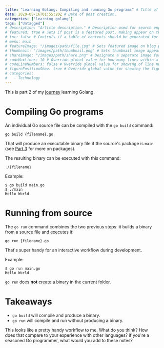 ```yaml
---
title: "Learning Golang: Compiling and running Go programs" # Title of the blog post.
date: 2020-08-16T01:55:20Z # Date of post creation.
categories: ["learning golang"]
tags: ["Untagged"]
# description: "Article description." # Description used for search engine.
# featured: true # Sets if post is a featured post, making appear on the home page side bar.
# toc: false # Controls if a table of contents should be generated for first-level links automatically.
# menu: main
# featureImage: "/images/path/file.jpg" # Sets featured image on blog post.
# thumbnail: "/images/path/thumbnail.png" # Sets thumbnail image appearing inside card on homepage.
# shareImage: "/images/path/share.png" # Designate a separate image for social media sharing.
# codeMaxLines: 10 # Override global value for how many lines within a code block before auto-collapsing.
# codeLineNumbers: false # Override global value for showing of line numbers within code block.
# figurePositionShow: true # Override global value for showing the figure label.
# categories:
#   - Technology
---
```


This is part 2 of my [journey](/categories/learning-golang/) learning Golang.

# Compiling Go programs

An individual Go source file can be compiled with the `go build` command:

```
go build {filename}.go
```

That will produce an executable binary file if the source's package is `main` (see [Part 3](/posts/learning-golang-part-3/) for more on packages).

The resulting binary can be executed with this command:

```
./{filename}
```

Example:

```
$ go build main.go
$ ./main
Hello World
```

# Running from source

The `go run` command combines the two previous steps: it builds a binary from a source file and executes it:

```
go run {filename}.go
```

That's super handy for an interactive workflow during development.

Example:

```
$ go run main.go
Hello World
```

`go run` does **not** create a binary in the current folder.

# Takeaways

- `go build` will compile and produce a binary.
- `go run` will compile and run without producing a binary.

This looks like a pretty handy workflow to me. What do you think? How does that compare to your experience with other
languages? If you're a seasoned Go programmer, what would you add to these notes?
